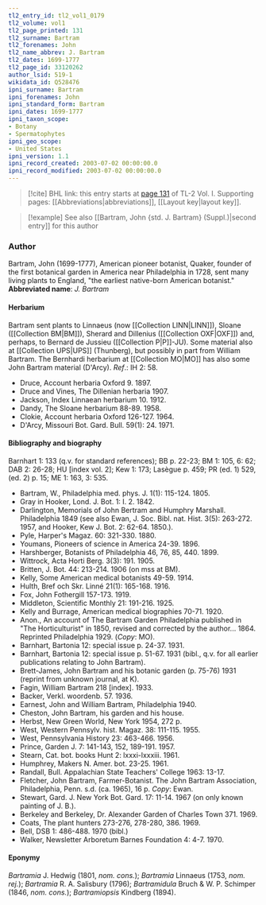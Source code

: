 ```yaml
---
tl2_entry_id: tl2_vol1_0179
tl2_volume: vol1
tl2_page_printed: 131
tl2_surname: Bartram
tl2_forenames: John
tl2_name_abbrev: J. Bartram
tl2_dates: 1699-1777
tl2_page_id: 33120262
author_lsid: 519-1
wikidata_id: Q528476
ipni_surname: Bartram
ipni_forenames: John
ipni_standard_form: Bartram
ipni_dates: 1699-1777
ipni_taxon_scope: 
- Botany
- Spermatophytes
ipni_geo_scope: 
- United States
ipni_version: 1.1
ipni_record_created: 2003-07-02 00:00:00.0
ipni_record_modified: 2003-07-02 00:00:00.0
---
```



> [!cite] BHL link: this entry starts at [page 131](https://www.biodiversitylibrary.org/page/33120262) of TL-2 Vol. I.
> Supporting pages: [[Abbreviations|abbreviations]], [[Layout key|layout key]].

> [!example] See also [[Bartram, John {std. J. Bartram} (Suppl.)|second entry]] for this author

### Author

Bartram, John (1699-1777), American pioneer botanist, Quaker, founder of the first botanical garden in America near Philadelphia in 1728, sent many living plants to England, "the earliest native-born American botanist." 
**Abbreviated name**: *J. Bartram*

#### Herbarium

Bartram sent plants to Linnaeus (now [[Collection LINN|LINN]]), Sloane ([[Collection BM|BM]]), Sherard and Dillenius ([[Collection OXF|OXF]]) and, perhaps, to Bernard de Jussieu ([[Collection P|P]]-JU). Some material also at [[Collection UPS|UPS]] (Thunberg), but possibly in part from William Bartram. The Bernhardi herbarium at [[Collection MO|MO]] has also some John Bartram material (D'Arcy).
*Ref*.: IH 2: 58.
- Druce, Account herbaria Oxford 9. 1897.
- Druce and Vines, The Dillenian herbaria 1907.
- Jackson, Index Linnaean herbarium 10. 1912.
- Dandy, The Sloane herbarium 88-89. 1958.
- Clokie, Account herbaria Oxford 126-127. 1964.
- D'Arcy, Missouri Bot. Gard. Bull. 59(1): 24. 1971.

#### Bibliography and biography

Barnhart 1: 133 (q.v. for standard references); BB p. 22-23; BM 1: 105, 6: 62; DAB 2: 26-28; HU \[index vol. 2\]; Kew 1: 173; Lasègue p. 459; PR (ed. 1) 529, (ed. 2) p. 15; ME 1: 163, 3: 535.
- Bartram, W., Philadelphia med. phys. J. 1(1): 115-124. 1805.
- Gray in Hooker, Lond. J. Bot. 1: I. 2. 1842.
- Darlington, Memorials of John Bertram and Humphry Marshall. Philadelphia 1849 (see also Ewan, J. Soc. Bibl. nat. Hist. 3(5): 263-272. 1957, and Hooker, Kew J. Bot. 2: 62-64. 1850.).
- Pyle, Harper's Magaz. 60: 321-330. 1880.
- Youmans, Pioneers of science in America 24-39. 1896.
- Harshberger, Botanists of Philadelphia 46, 76, 85, 440. 1899.
- Wittrock, Acta Horti Berg. 3(3): 191. 1905.
- Britten, J. Bot. 44: 213-214. 1906 (on mss at BM).
- Kelly, Some American medical botanists 49-59. 1914.
- Hulth, Bref och Skr. Linné 21(1): 165-168. 1916.
- Fox, John Fothergill 157-173. 1919.
- Middleton, Scientific Monthly 21: 191-216. 1925.
- Kelly and Burrage, American medical biographies 70-71. 1920.
- Anon., An account of The Bartram Garden Philadelphia published in "The Horticulturist" in 1850, revised and corrected by the author... 1864. Reprinted Philadelphia 1929. (*Copy*: MO).
- Barnhart, Bartonia 12: special issue p. 24-37. 1931.
- Barnhart, Bartonia 12: special issue p. 51-67. 1931 (bibl., q.v. for all earlier publications relating to John Bartram).
- Brett-James, John Bartram and his botanic garden (p. 75-76) 1931 (reprint from unknown journal, at K).
- Fagin, William Bartram 218 \[index\]. 1933.
- Backer, Verkl. woordenb. 57. 1936.
- Earnest, John and William Bartram, Philadelphia 1940.
- Cheston, John Bartram, his garden and his house.
- Herbst, New Green World, New York 1954, 272 p.
- West, Western Pennsylv. hist. Magaz. 38: 111-115. 1955.
- West, Pennsylvania History 23: 463-466. 1956.
- Prince, Garden J. 7: 141-143, 152, 189-191. 1957.
- Stearn, Cat. bot. books Hunt 2: lxxxi-lxxxiii. 1961.
- Humphrey, Makers N. Amer. bot. 23-25. 1961.
- Randall, Bull. Appalachian State Teachers' College 1963: 13-17.
- Fletcher, John Bartram, Farmer-Botanist. The John Bartram Association, Philadelphia, Penn. s.d. (ca. 1965), 16 p. *Copy*: Ewan.
- Stewart, Gard. J. New York Bot. Gard. 17: 11-14. 1967 (on only known painting of J. B.).
- Berkeley and Berkeley, Dr. Alexander Garden of Charles Town 371. 1969.
- Coats, The plant hunters 273-276, 278-280, 386. 1969.
- Bell, DSB 1: 486-488. 1970 (bibl.)
- Walker, Newsletter Arboretum Barnes Foundation 4: 4-7. 1970.

#### Eponymy

*Bartramia* J. Hedwig (1801, *nom. cons.*); *Bartramia* Linnaeus (1753, *nom. rej.*); *Bartramia* R. A. Salisbury (1796); *Bartramidula* Bruch & W. P. Schimper (1846, *nom. cons.*); *Bartramiopsis* Kindberg (1894).

